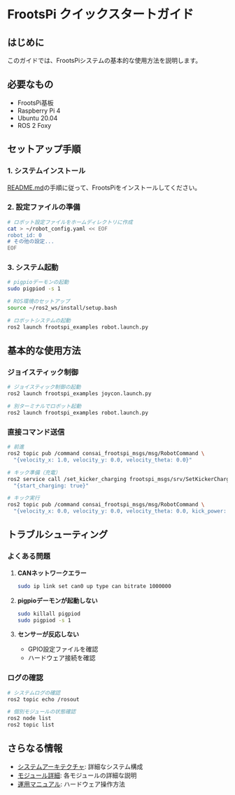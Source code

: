 # FrootsPi クイックスタートガイド

## はじめに

このガイドでは、FrootsPiシステムの基本的な使用方法を説明します。

## 必要なもの

- FrootsPi基板
- Raspberry Pi 4
- Ubuntu 20.04
- ROS 2 Foxy

## セットアップ手順

### 1. システムインストール

[README.md](../README.md#installation)の手順に従って、FrootsPiをインストールしてください。

### 2. 設定ファイルの準備

```bash
# ロボット設定ファイルをホームディレクトリに作成
cat > ~/robot_config.yaml << EOF
robot_id: 0
# その他の設定...
EOF
```

### 3. システム起動

```bash
# pigpioデーモンの起動
sudo pigpiod -s 1

# ROS環境のセットアップ
source ~/ros2_ws/install/setup.bash

# ロボットシステムの起動
ros2 launch frootspi_examples robot.launch.py
```

## 基本的な使用方法

### ジョイスティック制御

```bash
# ジョイスティック制御の起動
ros2 launch frootspi_examples joycon.launch.py

# 別ターミナルでロボット起動
ros2 launch frootspi_examples robot.launch.py
```

### 直接コマンド送信

```bash
# 前進
ros2 topic pub /command consai_frootspi_msgs/msg/RobotCommand \
  "{velocity_x: 1.0, velocity_y: 0.0, velocity_theta: 0.0}"

# キック準備（充電）
ros2 service call /set_kicker_charging frootspi_msgs/srv/SetKickerCharging \
  "{start_charging: true}"

# キック実行
ros2 topic pub /command consai_frootspi_msgs/msg/RobotCommand \
  "{velocity_x: 0.0, velocity_y: 0.0, velocity_theta: 0.0, kick_power: 1.0}"
```

## トラブルシューティング

### よくある問題

1. **CANネットワークエラー**
   ```bash
   sudo ip link set can0 up type can bitrate 1000000
   ```

2. **pigpioデーモンが起動しない**
   ```bash
   sudo killall pigpiod
   sudo pigpiod -s 1
   ```

3. **センサーが反応しない**
   - GPIO設定ファイルを確認
   - ハードウェア接続を確認

### ログの確認

```bash
# システムログの確認
ros2 topic echo /rosout

# 個別モジュールの状態確認
ros2 node list
ros2 topic list
```

## さらなる情報

- [システムアーキテクチャ](architecture.md): 詳細なシステム構成
- [モジュール詳細](modules/): 各モジュールの詳細な説明
- [運用マニュアル](../operation.md): ハードウェア操作方法